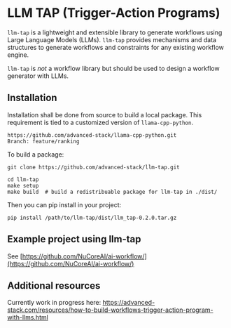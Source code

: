 # LLM TAP (Trigger-Action Programs)

`llm-tap` is a lightweight and extensible library to generate workflows using Large Language Models (LLMs). `llm-tap` provides mechanisms and data structures to generate workflows and constraints for any existing workflow engine.

`llm-tap` is *not* a workflow library but should be used to design a workflow generator with LLMs.

## Installation

Installation shall be done from source to build a local package. This requirement is tied to a customized version of `llama-cpp-python`.

```
https://github.com/advanced-stack/llama-cpp-python.git
Branch: feature/ranking
```

To build a package:

```
git clone https://github.com/advanced-stack/llm-tap.git

cd llm-tap
make setup
make build  # build a redistribuable package for llm-tap in ./dist/
```


Then you can pip install in your project:

```
pip install /path/to/llm-tap/dist/llm_tap-0.2.0.tar.gz
```


## Example project using llm-tap

See [https://github.com/NuCoreAI/ai-workflow/](https://github.com/NuCoreAI/ai-workflow/)



## Additional resources

Currently work in progress here: https://advanced-stack.com/resources/how-to-build-workflows-trigger-action-program-with-llms.html
